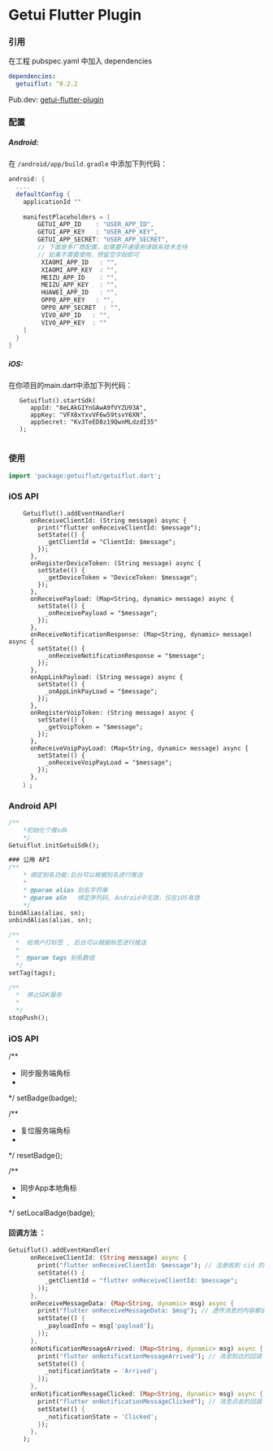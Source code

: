 # Getui Flutter Plugin



### 引用
在工程 pubspec.yaml 中加入 dependencies
```yaml
dependencies:
  getuiflut: ^0.2.2
```
Pub.dev:
<a href=" https://pub.dartlang.org/packages?q=getuiflut" target="_blank">getui-flutter-plugin</a>

### 配置
##### Android:

在 `/android/app/build.gradle` 中添加下列代码：
```groovy
android: {
  ....
  defaultConfig {
    applicationId ""
    
    manifestPlaceholders = [
    	GETUI_APP_ID    : "USER_APP_ID",
    	GETUI_APP_KEY   : "USER_APP_KEY",
    	GETUI_APP_SECRET: "USER_APP_SECRET",
        // 下面是多厂商配置，如需要开通使用请联系技术支持
        // 如果不需要使用，预留空字段即可
         XIAOMI_APP_ID   : "",
         XIAOMI_APP_KEY  : "",
         MEIZU_APP_ID    : "",
         MEIZU_APP_KEY   : "",
         HUAWEI_APP_ID   : "",
         OPPO_APP_KEY   : "",
         OPPO_APP_SECRET  : "",
         VIVO_APP_ID   : "",
         VIVO_APP_KEY  : ""
    ]
  }    
}
```


##### iOS:

在你项目的main.dart中添加下列代码：

```
   Getuiflut().startSdk(
      appId: "8eLAkGIYnGAwA9fVYZU93A",
      appKey: "VFX8xYxvVF6w59tsvY6XN",
      appSecret: "Kv3TeED8z19QwnMLdzdI35"
   );
    
```

### 使用
```dart
import 'package:getuiflut/getuiflut.dart';
```

### iOS API

```
	Getuiflut().addEventHandler(
      onReceiveClientId: (String message) async {
        print("flutter onReceiveClientId: $message");
        setState(() {
          _getClientId = "ClientId: $message";
        });
      },
      onRegisterDeviceToken: (String message) async {
        setState(() {
          _getDeviceToken = "DeviceToken: $message";
        });
      },
      onReceivePayload: (Map<String, dynamic> message) async {
        setState(() {
          _onReceivePayload = "$message";
        });
      },
      onReceiveNotificationResponse: (Map<String, dynamic> message) async {
        setState(() {
          _onReceiveNotificationResponse = "$message";
        });
      },
      onAppLinkPayload: (String message) async {
        setState(() {
          _onAppLinkPayLoad = "$message";
        });
      },
      onRegisterVoipToken: (String message) async {
        setState(() {
          _getVoipToken = "$message";
        });
      },
      onReceiveVoipPayLoad: (Map<String, dynamic> message) async {
        setState(() {
          _onReceiveVoipPayLoad = "$message";
        });
      },
    ）;
```

### Android API

```dart
/**
	*初始化个推sdk
	*/
Getuiflut.initGetuiSdk();

### 公用 API
/**
	* 绑定别名功能:后台可以根据别名进行推送
	*
	* @param alias 别名字符串
	* @param aSn   绑定序列码, Android中无效，仅在iOS有效
	*/
bindAlias(alias, sn);
unbindAlias(alias, sn);

/**
  *  给用户打标签 , 后台可以根据标签进行推送
  *
  *  @param tags 别名数组
  */
setTag(tags);

/**
  *  停止SDK服务
  *
  */
stopPush();
```

### iOS API

/**
  *  同步服务端角标
  *
  */
setBadge(badge);

/**
  *  复位服务端角标
  *
  */
resetBadge();

/**
  *  同步App本地角标
  *
  */
setLocalBadge(badge); 


#### 回调方法 ：

```dart
Getuiflut().addEventHandler(
      onReceiveClientId: (String message) async {
        print("flutter onReceiveClientId: $message"); // 注册收到 cid 的回调
        setState(() {
          _getClientId = "flutter onReceiveClientId: $message";
        });
      },
      onReceiveMessageData: (Map<String, dynamic> msg) async {
        print("flutter onReceiveMessageData: $msg"); // 透传消息的内容都会走到这里
        setState(() {
          _payloadInfo = msg['payload'];
        });
      },
      onNotificationMessageArrived: (Map<String, dynamic> msg) async {
        print("flutter onNotificationMessageArrived"); // 消息到达的回调
        setState(() {
          _notificationState = 'Arrived';
        });
      },
      onNotificationMessageClicked: (Map<String, dynamic> msg) async {
        print("flutter onNotificationMessageClicked"); // 消息点击的回调
        setState(() {
          _notificationState = 'Clicked';
        });
      },
    );
```


